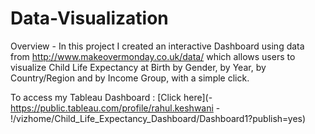 # Data-Visualization

Overview - In this project I created an interactive Dashboard using data from http://www.makeovermonday.co.uk/data/
which allows users to visualize Child Life Expectancy at Birth by Gender, by Year, by Country/Region and
by Income Group, with a simple click. 

To access my Tableau Dashboard : [Click here](- https://public.tableau.com/profile/rahul.keshwani -
!/vizhome/Child_Life_Expectancy_Dashboard/Dashboard1?publish=yes) 
